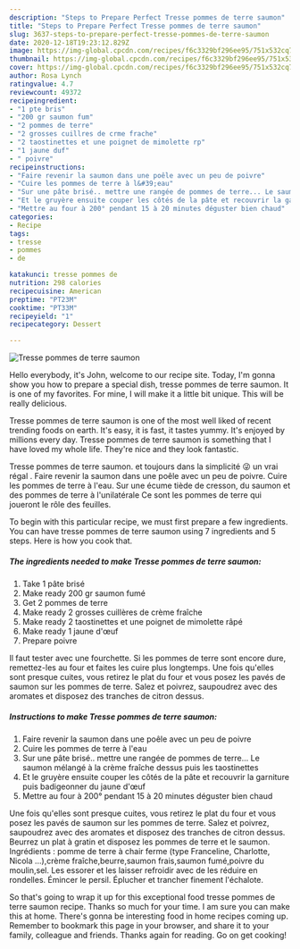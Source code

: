 ```yaml
---
description: "Steps to Prepare Perfect Tresse pommes de terre saumon"
title: "Steps to Prepare Perfect Tresse pommes de terre saumon"
slug: 3637-steps-to-prepare-perfect-tresse-pommes-de-terre-saumon
date: 2020-12-18T19:23:12.829Z
image: https://img-global.cpcdn.com/recipes/f6c3329bf296ee95/751x532cq70/tresse-pommes-de-terre-saumon-photo-principale-de-la-recette.jpg
thumbnail: https://img-global.cpcdn.com/recipes/f6c3329bf296ee95/751x532cq70/tresse-pommes-de-terre-saumon-photo-principale-de-la-recette.jpg
cover: https://img-global.cpcdn.com/recipes/f6c3329bf296ee95/751x532cq70/tresse-pommes-de-terre-saumon-photo-principale-de-la-recette.jpg
author: Rosa Lynch
ratingvalue: 4.7
reviewcount: 49372
recipeingredient:
- "1 pte bris"
- "200 gr saumon fum"
- "2 pommes de terre"
- "2 grosses cuillres de crme frache"
- "2 taostinettes et une poignet de mimolette rp"
- "1 jaune duf"
- " poivre"
recipeinstructions:
- "Faire revenir la saumon dans une poêle avec un peu de poivre"
- "Cuire les pommes de terre à l&#39;eau"
- "Sur une pâte brisé.. mettre une rangée de pommes de terre... Le saumon mélangé à la crème fraîche dessus puis les taostinettes"
- "Et le gruyère ensuite couper les côtés de la pâte et recouvrir la garniture puis badigeonner du jaune d&#39;œuf"
- "Mettre au four à 200° pendant 15 à 20 minutes déguster bien chaud"
categories:
- Recipe
tags:
- tresse
- pommes
- de

katakunci: tresse pommes de 
nutrition: 298 calories
recipecuisine: American
preptime: "PT23M"
cooktime: "PT33M"
recipeyield: "1"
recipecategory: Dessert

---
```



![Tresse pommes de terre saumon](https://img-global.cpcdn.com/recipes/f6c3329bf296ee95/751x532cq70/tresse-pommes-de-terre-saumon-photo-principale-de-la-recette.jpg)

Hello everybody, it's John, welcome to our recipe site. Today, I'm gonna show you how to prepare a special dish, tresse pommes de terre saumon. It is one of my favorites. For mine, I will make it a little bit unique. This will be really delicious.

Tresse pommes de terre saumon is one of the most well liked of recent trending foods on earth. It's easy, it is fast, it tastes yummy. It's enjoyed by millions every day. Tresse pommes de terre saumon is something that I have loved my whole life. They're nice and they look fantastic.

Tresse pommes de terre saumon. et toujours dans la simplicité 😜 un vrai régal . Faire revenir la saumon dans une poêle avec un peu de poivre. Cuire les pommes de terre à l&#39;eau. Sur une écume tiède de cresson, du saumon et des pommes de terre à l&#39;unilatérale Ce sont les pommes de terre qui joueront le rôle des feuilles.


To begin with this particular recipe, we must first prepare a few ingredients. You can have tresse pommes de terre saumon using 7 ingredients and 5 steps. Here is how you cook that.

<!--inarticleads1-->

##### The ingredients needed to make Tresse pommes de terre saumon:

1. Take 1 pâte brisé
1. Make ready 200 gr saumon fumé
1. Get 2 pommes de terre
1. Make ready 2 grosses cuillères de crème fraîche
1. Make ready 2 taostinettes et une poignet de mimolette râpé
1. Make ready 1 jaune d&#39;œuf
1. Prepare  poivre


Il faut tester avec une fourchette. Si les pommes de terre sont encore dure, remettez-les au four et faites les cuire plus longtemps. Une fois qu&#39;elles sont presque cuites, vous retirez le plat du four et vous posez les pavés de saumon sur les pommes de terre. Salez et poivrez, saupoudrez avec des aromates et disposez des tranches de citron dessus. 

<!--inarticleads2-->

##### Instructions to make Tresse pommes de terre saumon:

1. Faire revenir la saumon dans une poêle avec un peu de poivre
1. Cuire les pommes de terre à l&#39;eau
1. Sur une pâte brisé.. mettre une rangée de pommes de terre... Le saumon mélangé à la crème fraîche dessus puis les taostinettes
1. Et le gruyère ensuite couper les côtés de la pâte et recouvrir la garniture puis badigeonner du jaune d&#39;œuf
1. Mettre au four à 200° pendant 15 à 20 minutes déguster bien chaud


Une fois qu&#39;elles sont presque cuites, vous retirez le plat du four et vous posez les pavés de saumon sur les pommes de terre. Salez et poivrez, saupoudrez avec des aromates et disposez des tranches de citron dessus. Beurrez un plat à gratin et disposez les pommes de terre et le saumon. Ingrédients : pomme de terre à chair ferme (type Franceline, Charlotte, Nicola …),crème fraîche,beurre,saumon frais,saumon fumé,poivre du moulin,sel. Les essorer et les laisser refroidir avec de les réduire en rondelles. Émincer le persil. Éplucher et trancher finement l&#39;échalote. 

So that's going to wrap it up for this exceptional food tresse pommes de terre saumon recipe. Thanks so much for your time. I am sure you can make this at home. There's gonna be interesting food in home recipes coming up. Remember to bookmark this page in your browser, and share it to your family, colleague and friends. Thanks again for reading. Go on get cooking!
